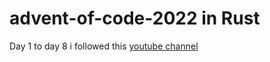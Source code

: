 # advent-of-code-2022 in Rust
Day 1 to day 8 i followed this [youtube channel](https://youtube.com/playlist?list=PLtTT8p-gjGEdGzZ0ET2bwNnA6iP_mmmrv&si=DnjPN_tcMRSQqlWk)